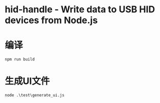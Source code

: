 <!--
 * @Author: yaohengfeng 1921934563@qq.com
 * @Date: 2023-01-13 11:09:26
 * @LastEditors: 姚恒锋 1921934563@qq.com
 * @LastEditTime: 2023-08-17 11:15:59
 * @FilePath: \hid-handle\README.md
 * @Description: 这是默认设置,请设置`customMade`, 打开koroFileHeader查看配置 进行设置: https://github.com/OBKoro1/koro1FileHeader/wiki/%E9%85%8D%E7%BD%AE
-->
# hid-handle - Write data to USB HID devices from Node.js

# 编译
```
npm run build
```

# 生成UI文件
```
node .\test\generate_ui.js
```